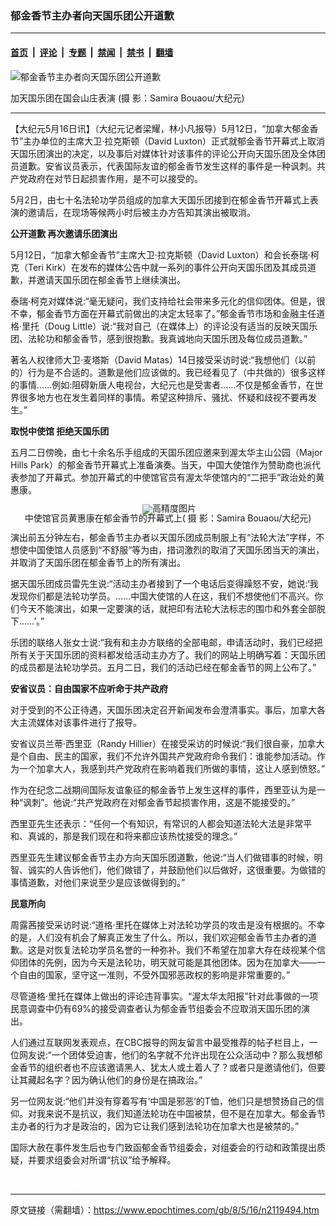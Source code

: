 ### 郁金香节主办者向天国乐团公开道歉

---

#### [首页](../../../..?n2119494) &nbsp;|&nbsp; [评论](../../../../../epoch-comment?n2119494) &nbsp;|&nbsp; [专题](../../../../../epoch-special?n2119494) &nbsp;|&nbsp; [禁闻](../../../../../epoch-news?n2119494) &nbsp;|&nbsp; [禁书](../../../../../books?n2119494) &nbsp;|&nbsp; [翻墙](https://github.com/gfw-breaker/nogfw/blob/master/README.md?n2119494)


<div><img alt="郁金香节主办者向天国乐团公开道歉" class="attachment-djy_600_400 size-djy_600_400 wp-post-image" src="https://i.epochtimes.com/assets/uploads/2008/05/805152137161813-600x400.jpg"/>
<div class="caption">
 <p>
  加天国乐团在国会山庄表演 (摄 影：Samira Bouaou/大纪元)
 </p>
</div></div><hr/><div class="post_content" id="artbody" itemprop="articleBody">
 <!-- article content begin -->
 <p>
  【大纪元5月16日讯】（大纪元记者梁耀，林小凡报导）5月12日，“加拿大郁金香节”主办单位的主席大卫‧拉克斯顿（David Luxton）正式就郁金香节开幕式上取消天国乐团演出的决定，以及事后对媒体针对该事件的评论公开向天国乐团及全体团员道歉。安省议员表示，代表国际友谊的郁金香节发生这样的事件是一种讽刺。共产党政府在对节日起损害作用，是不可以接受的。
 </p>
 <p>
  5月2日，由七十名法轮功学员组成的加拿大天国乐团接到在郁金香节开幕式上表演的邀请后，在现场等候两小时后被主办方告知其演出被取消。
 </p>
 <p>
  <b>
   <ok href="https://www.epochtimes.com/gb/tag/%E5%85%AC%E5%BC%80%E9%81%93%E6%AD%89.html">
    公开道歉
   </ok>
   再次邀请乐团演出
  </b>
 </p>
 <p>
  5月12日，“加拿大郁金香节”主席大卫‧拉克斯顿（David Luxton）和会长泰瑞‧柯克（Teri Kirk）在发布的媒体公告中就一系列的事件公开向天国乐团及其成员道歉，并邀请天国乐团在郁金香节上继续演出。
 </p>
 <p>
  泰瑞‧柯克对媒体说:“毫无疑问，我们支持给社会带来多元化的信仰团体。但是，很不幸，郁金香节方面在开幕式前做出的决定太轻率了。”郁金香节市场和金融主任道格‧里托（Doug Little）说:“我对自己（在媒体上）的评论没有适当的反映天国乐团、法轮功和郁金香节，感到很抱歉。我真诚地向天国乐团及每位成员道歉。”
 </p>
 <p>
  著名人权律师大卫‧麦塔斯（David Matas）14日接受采访时说:“我想他们（以前的）行为是不合适的。道歉是他们应该做的。我已经看见了（中共做的）很多这样的事情……例如:阻碍新唐人电视台，大纪元也是受害者……不仅是郁金香节，在世界很多地方也在发生着同样的事情。希望这种排斥、骚扰、怀疑和歧视不要再发生。”
 </p>
 <p>
  <b>
   取悦中使馆 拒绝天国乐团
  </b>
 </p>
 <p>
  五月二日傍晚，由七十余名乐手组成的天国乐团应邀来到渥太华主山公园（Major Hills Park）的郁金香节开幕式上准备演奏。当天，中国大使馆作为赞助商也派代表参加了开幕式。参加开幕式的中使馆官员有渥太华使馆内的“二把手”政治处的黄惠康。
 </p>
 <p>
  <!--image v 1.0-->
 </p>
 <div style="line-height: 90%; text-align: center;">
  <ok href=" https://i.epochtimes.com/assets/uploads/2008/06/805152137171813.jpg" rel="noreferrer noopener" target="_blank">
   <img alt="" class="size-large wp-image-7330643" src="https://i.epochtimes.com/assets/uploads/2008/06/805152137171813.jpg" title=""/>
  </ok>
  <img alt="高精度图片" border="0" src="//www.epochtimes.com/images/highRes.jpg"/>
  <br/>
  <span class="bn12">
   中使馆官员黄惠康在郁金香节的开幕式上( 摄 影：Samira Bouaou/大纪元)
  </span>
 </div>
 <p>
  <!-- -->
 </p>
 <p>
  演出前五分钟左右，郁金香节主办者以天国乐团成员制服上有“法轮大法”字样，不想使中国使馆人员感到“不舒服”等为由，措词激烈的取消了天国乐团当天的演出，并取消了天国乐团在郁金香节上的所有演出。
 </p>
 <p>
  据天国乐团成员雷先生说:“活动主办者接到了一个电话后变得躁怒不安，她说:‘我发现你们都是法轮功学员。……中国大使馆的人在这，我们不想使他们不高兴。你们今天不能演出，如果一定要演的话，就把印有法轮大法标志的围巾和外套全部脱下……’。”
 </p>
 <p>
  乐团的联络人张女士说:“我有和主办方联络的全部电邮，申请活动时，我们已经把所有关于天国乐团的资料都发给活动主办方了。我们的网站上明确写着：天国乐团的成员都是法轮功学员。五月二日，我们的活动已经在郁金香节的网上公布了。”
 </p>
 <p>
  <b>
   安省议员：自由国家不应听命于共产政府
  </b>
 </p>
 <p>
  对于受到的不公正待遇，天国乐团决定召开新闻发布会澄清事实。事后，加拿大各大主流媒体对该事件进行了报导。
 </p>
 <p>
  安省议员兰蒂‧西里亚（Randy Hillier）在接受采访的时候说:“我们很自豪，加拿大是个自由、民主的国家，我们不允许外国共产党政府命令我们：谁能参加活动。作为一个加拿大人，我感到共产党政府在影响着我们所做的事情，这让人感到愤怒。”
 </p>
 <p>
  作为在纪念二战期间国际友谊象征的郁金香节上发生这样的事件，西里亚认为是一种“讽刺”。他说:“共产党政府在对郁金香节起损害作用，这是不能接受的。”
 </p>
 <p>
  西里亚先生还表示：“任何一个有知识，有常识的人都会知道法轮大法是非常平和、真诚的，那是我们现在和将来都应该热忱接受的理念。”
 </p>
 <p>
  西里亚先生建议郁金香节主办方向天国乐团道歉，他说:“当人们做错事的时候，明智、诚实的人告诉他们，他们做错了，并鼓励他们以后做好，这很重要。为做错的事情道歉，对他们来说至少是应该做得到的。”
 </p>
 <p>
  <b>
   民意所向
  </b>
 </p>
 <p>
  周露茜接受采访时说:“道格‧里托在媒体上对法轮功学员的攻击是没有根据的。不幸的是，人们没有机会了解真正发生了什么。所以，我们欢迎郁金香节主办者的道歉。这是对恢复法轮功学员名誉的一种弥补。我们不希望在加拿大存在歧视某个信仰团体的先例，因为今天是法轮功，明天就可能是其他团体。因为在加拿大——一个自由的国家，坚守这一准则，不受外国邪恶政权的影响是非常重要的。”
 </p>
 <p>
  尽管道格‧里托在媒体上做出的评论违背事实。“渥太华太阳报”针对此事做的一项民意调查中仍有69%的接受调查者认为郁金香节组委会不应取消天国乐团的演出。
 </p>
 <p>
  人们通过互联网发表观点，在CBC报导的网友留言中最受推荐的帖子栏目上，一位网友说:“一个团体受迫害，他们的名字就不允许出现在公众活动中？那么我想郁金香节的组织者也不应该邀请黑人、犹太人或土着人了？或者只是邀请他们，但要让其藏起名字？因为确认他们的身份是在搞政治。”
 </p>
 <p>
  另一位网友说:“他们并没有穿着写有‘中国是邪恶’的T恤，他们只是想赞扬自己的信仰。对我来说不是抗议，我们知道法轮功在中国被禁，但不是在加拿大。郁金香节主办者的行为才是政治的，因为它让我们感到法轮功在加拿大也是被禁的。”
 </p>
 <p>
  国际大赦在事件发生后也专门致函郁金香节组委会，对组委会的行动和政策提出质疑，并要求组委会对所谓“抗议”给予解释。
 </p>
 <p>
  <font color="#ffffff">
   (http://www.dajiyuan.com)
  </font>
 </p>
 <!-- article content end -->
 <div id="below_article_ad">
 </div>
</div>


---

原文链接（需翻墙）：https://www.epochtimes.com/gb/8/5/16/n2119494.htm